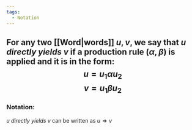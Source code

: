 ```yaml
---
tags:
  - Notation
---
```

For any two [[Word|words]] $u, v$, we say that $u$ _directly yields_ $v$ if a production rule $(\alpha, \beta)$ is applied and it is in the form:
$$u = u_1\alpha u_2$$
$$v = u_1\beta u_2$$
---
### Notation:
$u$ _directly yields_ $v$ can be written as $u \Rightarrow v$
